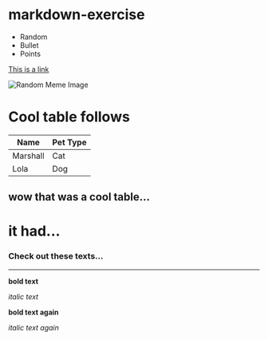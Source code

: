 # markdown-exercise

- Random
- Bullet
- Points

[This is a link](https://github.com/MikepdXRider/markdown-exercise)

![Random Meme Image](https://memegenerator.net/img/instances/74454868/its-the-final-markdown.jpg)

# Cool table follows

| Name     | Pet Type |
|----------|----------|
| Marshall | Cat      |
| Lola     | Dog      |

## wow that was a cool table...

# it had... 

### Check out these texts...
---

__bold text__

_italic text_

**bold text again**

*italic text again*
